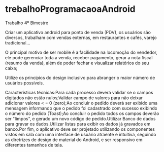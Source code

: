 # trebalhoProgramacaoaAndroid
 Trabalho 4º Bimestre

Criar um aplicativo android para ponto de venda (PDV), os usuários são diversos, trabalham com vendas externas, em restaurantes e cafés, varejo tradicional...
 
O principal motivo de ser mobile é a facilidade na locomoção do vendedor, ele pode gerenciar toda a venda, receber pagamento, gerar a nota fiscal (resumo da venda), além de poder fechar e visualizar relatórios do seu caixa;

Utilize os princípios do design inclusivo para abranger o maior número de usuários possíveis.

 Características técnicas:Para cada processo deverá validar se o campos digitados não estão nulos;Validar campo de valores para não deixar adicionar valores < = 0 (zero);Ao concluir o pedido deverá ser exibido uma mensagem informando que o pedido foi cadastrado com sucesso exibindo o número do pedido (Toast);Ao concluir o pedido todos os campos deverão ser "limpos", e gerado um novo código de pedido.Utilizar Banco de dados para gravar os dados.Utilizar listas para exibir os dados já gravados em banco.Por fim, o aplicativo deve ser projetado utilizando os componentes vistos em sala com uma interface de usuário atraente e intuitiva, seguindo as diretrizes de design de material do Android, e ser responsivo em diferentes tamanhos de tela.
